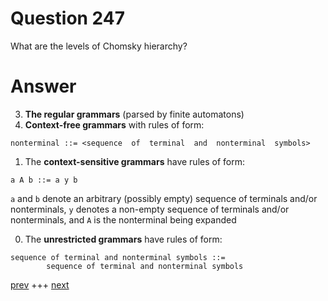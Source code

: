 
# Question 247



What are the levels of Chomsky hierarchy? 


# Answer



	
3. __The regular grammars__ (parsed by finite automatons)
2. __Context-free grammars__ with rules of form:

```
nonterminal ::= <sequence  of  terminal  and  nonterminal  symbols>
```

1.	The __context-sensitive grammars__ have rules of form:
```
a A b ::= a y b
```

`a` and `b` denote an arbitrary (possibly empty) sequence of terminals and/or
nonterminals, `y` denotes a non-empty sequence of terminals and/or nonterminals,
and `A` is the nonterminal being expanded

0. 	The __unrestricted grammars__ have rules of form:

```
sequence of terminal and nonterminal symbols ::=
        sequence of terminal and nonterminal symbols
```


[prev](246.md) +++ [next](248.md)
